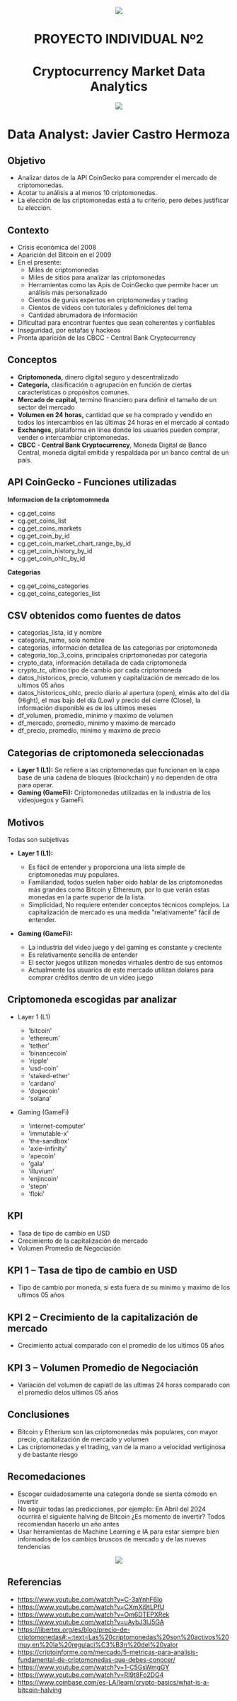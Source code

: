 
<p align='center'>
<img src ="https://d31uz8lwfmyn8g.cloudfront.net/Assets/logo-henry-white-lg.png">
</p>
<h1 align='center'>
 <b>PROYECTO INDIVIDUAL Nº2</b>
</h1>

<h1 align="center">Cryptocurrency Market Data Analytics</h1>
<p align='center'>
<img src ="src/most_traded_cryptocurrencies.png">
</p>
<H1>Data Analyst: Javier Castro Hermoza </H1>  

<h2>Objetivo</h2>

* Analizar datos de la API CoinGecko para comprender el mercado de criptomonedas.
* Acotar tu análisis a al menos 10 criptomonedas.
* La elección de las criptomonedas está a tu criterio, pero debes justificar tu elección.

<h2>Contexto</h2>

* Crisis económica del 2008
* Aparición del Bitcoin en el 2009
* En el presente:
    * Miles de criptomonedas
    * Miles de sitios para analizar las criptomonedas
    * Herramientas como las Apis de CoinGecko que permite hacer un análisis más personalizado
    * Cientos de gurús expertos en criptomonedas y trading
    * Cientos de videos con tutoriales y definiciones  del tema
    * Cantidad abrumadora de información 
* Dificultad para encontrar fuentes que sean coherentes y confiables
* Inseguridad, por estafas y hackeos 
* Pronta aparición de las CBCC - Central Bank Cryptocurrency 

<h2>Conceptos</h2>

* **Criptomoneda,** dinero digital seguro y descentralizado
* **Categoría,** clasificación o agrupación en función de ciertas características o propósitos comunes. 
* **Mercado de capital,** termino financiero para definir el tamaño de un sector del mercado
* **Volumen en 24 horas,** cantidad que se ha comprado y vendido en todos los intercambios en las últimas 24 horas en el mercado al contado
* **Exchanges,** plataforma en línea donde los usuarios pueden comprar, vender o intercambiar criptomonedas. 
* **CBCC - Central Bank Cryptocurrency**, Moneda Digital de Banco Central, moneda digital emitida y respaldada por un banco central de un país.

<h2>API CoinGecko - Funciones utilizadas</h2>

**Informacion de la criptomomneda**

* cg.get_coins
* cg.get_coins_list
* cg.get_coins_markets
* cg.get_coin_by_id
* cg.get_coin_market_chart_range_by_id
* cg.get_coin_history_by_id
* cg.get_coin_ohlc_by_id

**Categorias**

* cg.get_coins_categories
* cg.get_coins_categories_list

<h2>CSV obtenidos como fuentes de datos</h2>

* categorias_lista, id y nombre
* categoria_name, solo nombre 
* categorias, información detallea de las categorias por criptomoneda
* categoria_top_3_coins, principales criprtomonedas por categoria 
* crypto_data, información detallada de cada criptomoneda
* crypto_tc, ultimo tipo de cambio por cada criptomoneda
* datos_historicos, precio, volumen y capitalización de mercado de los ultimos 05 años
* datos_historicos_ohlc, precio diario al apertura (open), elmás alto del día (Hight), el mas bajo del día (Low) y precio del cierre (Close), la información disponible es de los ultimos meses
* df_volumen, promedio, minimo y maximo de volumen 
* df_mercado, promedio, minimo y maximo de mercado 
* df_precio, promedio, minimo y maximo de precio 

<h2>Categorias de criptomoneda seleccionadas </h2>

* **Layer 1 (L1):** Se refiere a las criptomonedas que funcionan en la capa base de una cadena de bloques (blockchain) y no dependen de otra para operar.
* **Gaming (GameFi):** Criptomonedas utilizadas en la industria de los videojuegos y GameFi.

<h2>Motivos </h2>
Todas son subjetivas

* **Layer 1 (L1):** 
    * Es fácil de entender y proporciona una lista simple de criptomonedas muy populares.
    * Familiaridad, todos suelen haber oído hablar de las criptomonedas más grandes como Bitcoin y Ethereum, por lo que verán estas monedas en la parte superior de la lista.
    * Simplicidad, No requiere entender conceptos técnicos complejos. La capitalización de mercado es una medida "relativamente" fácil de entender.

* **Gaming (GameFi):** 
    * La industria del video juego y del gaming es constante y creciente
    * Es relativamente sencilla de entender 
    * El sector juegos utilizan monedas virtuales dentro de sus entornos
    * Actualmente los usuarios de este mercado utilizan dolares para comprar créditos dentro de un video juego



<h2>Criptomoneda escogidas par analizar </h2>

* Layer 1 (L1)
    * 'bitcoin'
    * 'ethereum'
    * 'tether'
    * 'binancecoin'
    * 'ripple'
    * 'usd-coin'
    * 'staked-ether'
    * 'cardano'
    * 'dogecoin'
    * 'solana’

* Gaming (GameFi)

    * 'internet-computer'
    * 'immutable-x'
    * 'the-sandbox'
    * 'axie-infinity'
    * 'apecoin'
    * 'gala'
    * 'illuvium'
    * 'enjincoin'
    * 'stepn'
    * 'floki'

<h2>KPI</h2>

* Tasa de tipo de cambio en USD
* Crecimiento de la capitalización de mercado
* Volumen Promedio de Negociación

<h2>KPI 1 – Tasa de tipo de cambio en USD </h2>

* Tipo de cambio por moneda, si esta fuera de su minimo y maximo de los ultimos 05 años

<h2>KPI 2 – Crecimiento de la capitalización de mercado </h2>

* Crecimiento actual comparado con el promedio de los ultimos 05 años

<h2>KPI 3 – Volumen Promedio de Negociación </h2>

* Variación del volumen de capiatl de las ultimas 24 horas comparado con el promedio delos ultimos 05 años

<h2>Conclusiones </h2>

* Bitcoin y Etherium son las criptomonedas más populares, con mayor precio, capitalización de mercado y volumen 
* Las criptomonedas y el trading, van de la mano a velocidad vertiginosa y de bastante riesgo


<h2>Recomedaciones </h2>

* Escoger cuidadosamente una categoría donde se sienta cómodo en invertir
* No seguir todas las predicciones, por ejemplo:
En Abril del 2024 ocurrirá el siguiente halving de Bitcoin
¿Es momento de invertir?
Todos recomiendan hacerlo un año antes
* Usar herramientas de Machine Learning e IA para estar siempre bien informados de los cambios bruscos de mercado y de las nuevas tendencias

<p align='center'>
<img src ="src/IA.jpeg">
</p>

<h2>Referencias</h2>

* https://www.youtube.com/watch?v=C-3aYnhF6Io
* https://www.youtube.com/watch?v=CXmXi9tLPfU
* https://www.youtube.com/watch?v=Om6DTEPXRek
* https://www.youtube.com/watch?v=uAybJ3IJ5GA
* https://libertex.org/es/blog/precio-de-criptomonedas#:~:text=Las%20criptomonedas%20son%20activos%20muy,en%20la%20regulaci%C3%B3n%20del%20valor
* https://criptoinforme.com/mercado/5-metricas-para-analisis-fundamental-de-criptomonedas-que-debes-conocer/
* https://www.youtube.com/watch?v=1-C5GsWmgGY
* https://www.youtube.com/watch?v=RI9t8Fo2DG4
* https://www.coinbase.com/es-LA/learn/crypto-basics/what-is-a-bitcoin-halving

